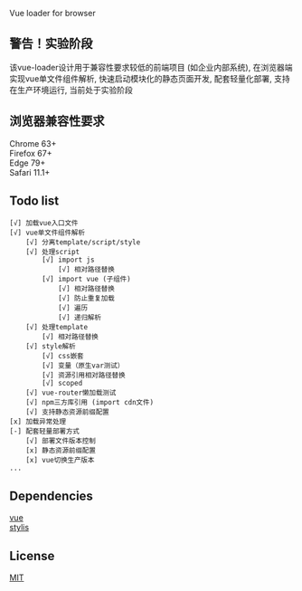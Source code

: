 Vue loader for browser
## 警告！实验阶段
该vue-loader设计用于兼容性要求较低的前端项目 (如企业内部系统), 在浏览器端实现vue单文件组件解析, 快速启动模块化的静态页面开发, 配套轻量化部署, 支持在生产环境运行, 当前处于实验阶段

## 浏览器兼容性要求
Chrome 63+  
Firefox 67+  
Edge 79+  
Safari 11.1+

## Todo list
```
[√] 加载vue入口文件  
[√] vue单文件组件解析
    [√] 分离template/script/style
    [√] 处理script
        [√] import js
            [√] 相对路径替换
        [√] import vue (子组件)
            [√] 相对路径替换    
            [√] 防止重复加载
            [√] 遍历
            [√] 递归解析
    [√] 处理template
        [√] 相对路径替换
    [√] style解析
        [√] css嵌套
        [√] 变量（原生var测试）
        [√] 资源引用相对路径替换
        [√] scoped
    [√] vue-router懒加载测试
    [√] npm三方库引用 (import cdn文件)
    [√] 支持静态资源前缀配置
[x] 加载异常处理
[-] 配套轻量部署方式
    [√] 部署文件版本控制
    [x] 静态资源前缀配置
    [x] vue切换生产版本
...
```
## Dependencies
[vue](https://github.com/vuejs/vue)  
[stylis](https://github.com/thysultan/stylis.js)

## License
[MIT](http://opensource.org/licenses/MIT)
